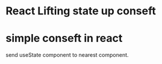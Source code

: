 # React Lifting state up conseft

# simple conseft in react

send useState component to nearest component.
